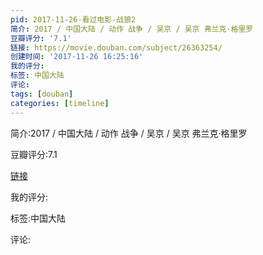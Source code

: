 ```yaml
---
pid: 2017-11-26-看过电影-战狼2
简介: 2017 / 中国大陆 / 动作 战争 / 吴京 / 吴京 弗兰克·格里罗
豆瓣评分: '7.1'
链接: https://movie.douban.com/subject/26363254/
创建时间: '2017-11-26 16:25:16'
我的评分:
标签: 中国大陆
评论:
tags: [douban]
categories: [timeline]
---
```

简介:2017 / 中国大陆 / 动作 战争 / 吴京 / 吴京 弗兰克·格里罗

豆瓣评分:7.1

[链接](https://movie.douban.com/subject/26363254/)

我的评分:

标签:中国大陆

评论:

